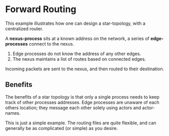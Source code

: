 # Forward Routing

This example illustrates how one can design a star-topology, with a centralized router.

A **nexus-process** sits at a known address on the network,
a series of **edge-processes** connect to the nexus.

1. Edge processes do not know the address of any other edges.
2. The nexus maintains a list of routes based on connected edges.

Incoming packets are sent to the nexus, and then routed to their destination.

## Benefits

The benefits of a star topology is that only a single process needs to keep track of other processes addresses. 
Edge processes are unaware of each others location;
they message each other solely using actors and actor-names.

This is just a simple example.
The routing files are quite flexible,
and can generally be as complicated (or simple) as you desire.

